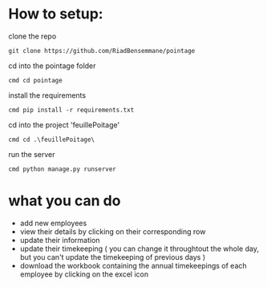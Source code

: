 # How to setup:   

clone the repo     

```
git clone https://github.com/RiadBensemmane/pointage  
``` 

cd into the pointage folder  

```cmd cd pointage``` 

install the requirements  

```cmd pip install -r requirements.txt ```

cd into the project 'feuillePoitage'  

```cmd cd .\feuillePoitage\ ```

run the server   

```cmd python manage.py runserver ```

# what you can do 

- add new employees
- view their details by clicking on their corresponding row
- update their information
- update their timekeeping ( you can change it throughtout the whole day, but you can't update the timekeeping of previous days )
- download the workbook containing the annual timekeepings of each employee by clicking on the excel icon
